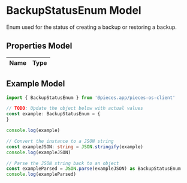 
# BackupStatusEnum Model

Enum used for the status of creating a backup or restoring a backup.

## Properties Model

Name | Type
------------ | -------------

## Example Model

```typescript
import { BackupStatusEnum } from '@pieces.app/pieces-os-client'

// TODO: Update the object below with actual values
const example: BackupStatusEnum = {
}

console.log(example)

// Convert the instance to a JSON string
const exampleJSON: string = JSON.stringify(example)
console.log(exampleJSON)

// Parse the JSON string back to an object
const exampleParsed = JSON.parse(exampleJSON) as BackupStatusEnum
console.log(exampleParsed)
```


